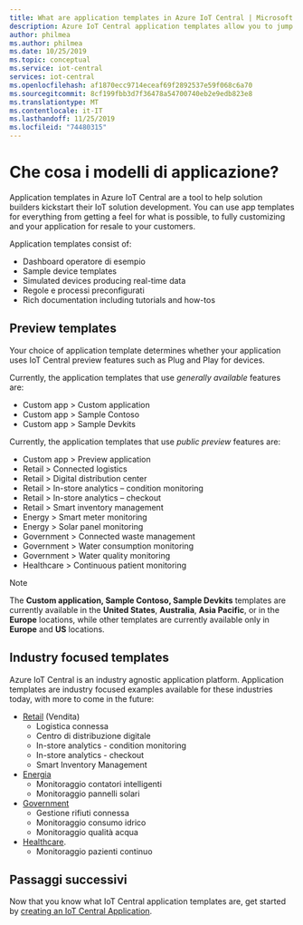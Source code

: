 ```yaml
---
title: What are application templates in Azure IoT Central | Microsoft Docs
description: Azure IoT Central application templates allow you to jump in to IoT solution development.
author: philmea
ms.author: philmea
ms.date: 10/25/2019
ms.topic: conceptual
ms.service: iot-central
services: iot-central
ms.openlocfilehash: af1870ecc9714eceaf69f2892537e59f068c6a70
ms.sourcegitcommit: 8cf199fbb3d7f36478a54700740eb2e9edb823e8
ms.translationtype: MT
ms.contentlocale: it-IT
ms.lasthandoff: 11/25/2019
ms.locfileid: "74480315"
---
```

# <a name="what-are-application-templates"></a>Che cosa i modelli di applicazione?

Application templates in Azure IoT Central are a tool to help solution builders kickstart their IoT solution development. You can use app templates for everything from getting a feel for what is possible, to fully customizing and your application for resale to your customers.

Application templates consist of:

- Dashboard operatore di esempio
- Sample device templates
- Simulated devices producing real-time data
- Regole e processi preconfigurati
- Rich documentation including tutorials and how-tos

## <a name="preview-templates"></a>Preview templates

Your choice of application template determines whether your application uses IoT Central preview features such as Plug and Play for devices.

Currently, the application templates that use _generally available_ features are:

- Custom app > Custom application
- Custom app > Sample Contoso
- Custom app > Sample Devkits

Currently, the application templates that use _public preview_ features are:

- Custom app > Preview application
- Retail > Connected logistics
- Retail > Digital distribution center
- Retail > In-store analytics – condition monitoring
- Retail > In-store analytics – checkout
- Retail > Smart inventory management
- Energy > Smart meter monitoring
- Energy > Solar panel monitoring
- Government > Connected waste management
- Government > Water consumption monitoring
- Government > Water quality monitoring
- Healthcare > Continuous patient monitoring

> [!NOTE]
> The **Custom application, Sample Contoso, Sample Devkits** templates are currently  available in the **United States**, **Australia**, **Asia Pacific**, or in the **Europe** locations, while other templates are currently available only in **Europe** and **US** locations.

## <a name="industry-focused-templates"></a>Industry focused templates

Azure IoT Central is an industry agnostic application platform. Application templates are industry focused examples available for these industries today, with more to come in the future:

- [Retail](../retail/overview-iot-central-retail-pnp.md) (Vendita)
  - Logistica connessa
  - Centro di distribuzione digitale
  - In-store analytics - condition monitoring
  - In-store analytics - checkout
  - Smart Inventory Management
- [Energia](../energy/overview-iot-central-energy.md)
  - Monitoraggio contatori intelligenti
  - Monitoraggio pannelli solari
- [Government](../government/overview-iot-central-government.md)
  - Gestione rifiuti connessa
  - Monitoraggio consumo idrico
  - Monitoraggio qualità acqua
- [Healthcare](../healthcare/overview-iot-central-healthcare.md).
  - Monitoraggio pazienti continuo

## <a name="next-steps"></a>Passaggi successivi

Now that you know what IoT Central application templates are, get started by [creating an IoT Central Application](quick-deploy-iot-central.md).
